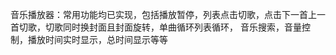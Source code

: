 音乐播放器：常用功能均已实现，包括播放暂停，列表点击切歌，点击下一首上一首切歌，切歌同时换封面且封面旋转，单曲循环列表循环，
           音乐搜索，音量控制，播放时间实时显示，总时间显示等等
